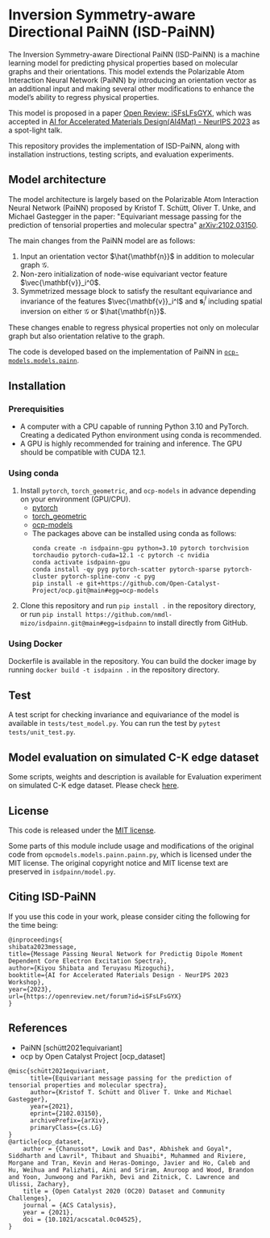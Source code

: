 # Inversion Symmetry-aware Directional PaiNN (ISD-PaiNN)

The Inversion Symmetry-aware Directional PaiNN (ISD-PaiNN) is a machine learning model for predicting physical properties based on molecular graphs and their orientations. This model extends the Polarizable Atom Interaction Neural Network (PaiNN) by introducing an orientation vector as an additional input and making several other modifications to enhance the model’s ability to regress physical properties. 

This model is proposed in a paper
[Open Review: iSFsLFsGYX](https://openreview.net/forum?id=iSFsLFsGYX), which was accepted in [AI for 
Accelerated Materials Design(AI4Mat) - NeurIPS 2023](https://sites.google.com/view/ai4mat/home) as a spot-light talk.

This repository provides the implementation of ISD-PaiNN, along with installation instructions, testing scripts, and evaluation experiments.

## Model architecture
The model architecture is largely based on the Polarizable Atom Interaction Neural Network (PaiNN) proposed by Kristof T. Schütt, Oliver T. Unke, and Michael Gastegger in the paper:
"Equivariant message passing for the prediction of tensorial properties and molecular spectra"
[arXiv:2102.03150](https://arxiv.org/abs/2102.03150).

The main changes from the PaiNN model are as follows:
1. Input an orientation vector $\hat{\mathbf{n}}$ in addition to molecular graph $\mathcal{G}$.
1. Non-zero initialization of node-wise equivariant vector feature $\vec{\mathbf{v}}_i^0$.
1. Symmetrized message block to satisfy the resultant equivariance and invariance of the features $\vec{\mathbf{v}}_i^l$ and $\mathbf{s}_i^l$ including spatial inversion on either $\mathcal{G}$ or $\hat{\mathbf{n}}$.

These changes enable to regress physical properties not only on molecular graph but also orientation relative to the graph.

The code is developed based on the implementation of PaiNN in [`ocp-models.models.painn`](https://github.com/Open-Catalyst-Project/ocp/tree/main/ocpmodels/models/painn).

## Installation

### Prerequisities
- A computer with a CPU capable of running Python 3.10 and PyTorch. Creating a dedicated Python environment using conda is recommended.
- A GPU is highly recommended for training and inference. The GPU should be compatible with CUDA 12.1.

### Using conda
1. Install `pytorch`, `torch_geometric`, and `ocp-models` in advance depending on your environment (GPU/CPU).
    - [pytorch](https://pytorch.org/)
    - [torch_geometric](https://pytorch-geometric.readthedocs.io/en/latest/install/installation.html)
    - [ocp-models](https://github.com/Open-Catalyst-Project/ocp/blob/main/INSTALL.md)
    - The packages above can be installed using conda as follows:
        ```
        conda create -n isdpainn-gpu python=3.10 pytorch torchvision torchaudio pytorch-cuda=12.1 -c pytorch -c nvidia
        conda activate isdpainn-gpu
        conda install -qy pyg pytorch-scatter pytorch-sparse pytorch-cluster pytorch-spline-conv -c pyg
        pip install -e git+https://github.com/Open-Catalyst-Project/ocp.git@main#egg=ocp-models
        ```
1. Clone this repository and run `pip install .` in the repository directory, or run `pip install https://github.com/nmdl-mizo/isdpainn.git@main#egg=isdpainn` to install directly from GitHub.

### Using Docker
Dockerfile is available in the repository.
You can build the docker image by running `docker build -t isdpainn .` in the repository directory.

## Test
A test script for checking invariance and equivariance of the model is available in `tests/test_model.py`.
You can run the test by `pytest tests/unit_test.py`.

## Model evaluation on simulated C-K edge dataset
Some scripts, weights and description is available for Evaluation experiment on simulated C-K edge dataset.
Please check [here](/evaluation/README.md).

## License
This code is released under the [MIT license](./LICENSE).

Some parts of this module include usage and modifications of the original code from `opcmodels.models.painn.painn.py`, which is licensed under the MIT license.
The original copyright notice and MIT license text are preserved in `isdpainn/model.py`.

## Citing ISD-PaiNN
If you use this code in your work, please consider citing the following for the time being:
```
@inproceedings{
shibata2023message,
title={Message Passing Neural Network for Predictig Dipole Moment Dependent Core Electron Excitation Spectra},
author={Kiyou Shibata and Teruyasu Mizoguchi},
booktitle={AI for Accelerated Materials Design - NeurIPS 2023 Workshop},
year={2023},
url={https://openreview.net/forum?id=iSFsLFsGYX}
}
```

## References
- PaiNN [schütt2021equivariant]
- ocp by Open Catalyst Project [ocp_dataset]
```
@misc{schütt2021equivariant,
      title={Equivariant message passing for the prediction of tensorial properties and molecular spectra}, 
      author={Kristof T. Schütt and Oliver T. Unke and Michael Gastegger},
      year={2021},
      eprint={2102.03150},
      archivePrefix={arXiv},
      primaryClass={cs.LG}
}
@article{ocp_dataset,
    author = {Chanussot*, Lowik and Das*, Abhishek and Goyal*, Siddharth and Lavril*, Thibaut and Shuaibi*, Muhammed and Riviere, Morgane and Tran, Kevin and Heras-Domingo, Javier and Ho, Caleb and Hu, Weihua and Palizhati, Aini and Sriram, Anuroop and Wood, Brandon and Yoon, Junwoong and Parikh, Devi and Zitnick, C. Lawrence and Ulissi, Zachary},
    title = {Open Catalyst 2020 (OC20) Dataset and Community Challenges},
    journal = {ACS Catalysis},
    year = {2021},
    doi = {10.1021/acscatal.0c04525},
}
```
